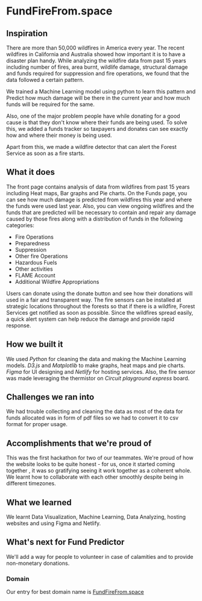 # FundFireFrom.space
## Inspiration
There are more than 50,000 wildfires in America every year. The recent wildfires in California and Australia showed how important it is to have a disaster plan handy. While analyzing the wildfire data from past 15 years including number of fires, area burnt, wildlife damage, structural damage and funds required for suppression and fire operations, we found that the data followed a certain pattern.

We trained a Machine Learning model using python to learn this pattern and Predict how much damage will be there in the current year and how much funds will be required for the same. 

Also, one of the major problem people have while donating for a good cause is that they don't know where their funds are being used. To solve this, we added a funds tracker so taxpayers and donates can see exactly how and where their money is being used. 

Apart from this, we made a wildfire detector that can alert the Forest Service as soon as a fire starts.

## What it does
The front page contains analysis of data from wildfires from past 15 years including Heat maps, Bar graphs and Pie charts. On the Funds page, you can see how much damage is predicted from wildfires this year and where the funds were used last year. Also, you can view ongoing wildfires and the funds that are predicted will be necessary to contain and repair any damage caused by those fires along with a distribution of funds in the following categories:
* Fire Operations
* Preparedness
* Suppression
* Other fire Operations
* Hazardous Fuels
* Other activities
* FLAME Account
* Additional Wildfire Appropriations

Users can donate using the donate button and see how their donations will used in a fair and transparent way. 
The fire sensors can be installed at strategic locations throughout the forests so that if there is a wildfire, Forest Services get notified as soon as possible. Since the wildfires spread easily, a quick alert system can help reduce the damage and provide rapid response.  

## How we built it
We used *Python* for cleaning the data and making the Machine Learning models. *D3.js* and *Matplotlib* to make graphs, heat maps and pie charts. *Figma* for UI designing and *Netlify* for hosting services.  Also, the fire sensor was made leveraging the thermistor on *Circuit playground express* board.

## Challenges we ran into
We had trouble collecting and cleaning the data as most of the data for funds allocated was in form of pdf files so we had to convert it to csv format for proper usage.

## Accomplishments that we're proud of
This was the first hackathon for two of our teammates. We're proud of how the website looks to be quite honest - for us, once it started coming together , it was so gratifying seeing it work together as a coherent whole. We learnt how to collaborate with each other smoothly despite being in different timezones.  

## What we learned
We learnt Data Visualization, Machine Learning, Data Analyzing, hosting websites and using Figma and Netlify.

## What's next for Fund Predictor
We'll add a way for people to volunteer in case of calamities and to provide non-monetary donations.

### Domain
Our entry for best domain name is [FundFireFrom.space](FundFireFrom.space)
